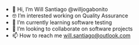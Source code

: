 - 👋 Hi, I’m Will Santiago @willjogabonito
- 🤓 I’m interested working on Quality Assurance
- 🌱 I’m currently learning software testing
- 👀 I’m looking to collaborate on software projects
- 📫 How to reach me will.santiago@outlook.com
